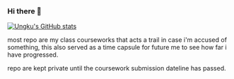 ### Hi there 👋

[![Ungku's GitHub stats](https://github-readme-stats.vercel.app/api?username=ungkuamer&theme=catppuccin_mocha)](https://github.com/anuraghazra/github-readme-stats)

most repo are my class courseworks that acts a trail in case i'm accused of something,
this also served as a time capsule for future me to see how far i have progressed.

repo are kept private until the coursework submission dateline has passed.
